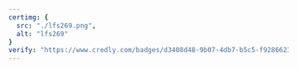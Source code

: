 ```yaml
---
certimg: {
  src: "./lfs269.png",
  alt: "lfs269"
}
verify: "https://www.credly.com/badges/d3408d48-9b07-4db7-b5c5-f92866234499"
---
```

